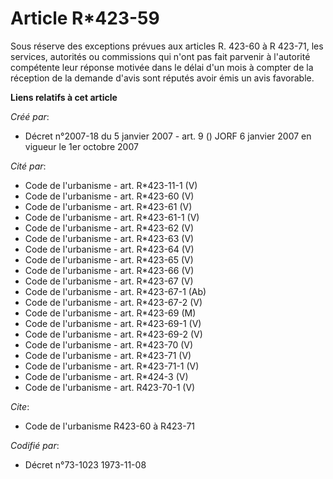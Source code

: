 # Article R*423-59

Sous réserve des exceptions prévues aux articles R. 423-60 à R 423-71, les services, autorités ou commissions qui n'ont pas
fait parvenir à l'autorité compétente leur réponse motivée dans le délai d'un mois à compter de la réception de la demande
d'avis sont réputés avoir émis un avis favorable.

**Liens relatifs à cet article**

_Créé par_:

  - Décret n°2007-18 du 5 janvier 2007 - art. 9 () JORF 6 janvier 2007 en vigueur le 1er octobre 2007

_Cité par_:

  - Code de l'urbanisme - art. R*423-11-1 (V)
  - Code de l'urbanisme - art. R*423-60 (V)
  - Code de l'urbanisme - art. R*423-61 (V)
  - Code de l'urbanisme - art. R*423-61-1 (V)
  - Code de l'urbanisme - art. R*423-62 (V)
  - Code de l'urbanisme - art. R*423-63 (V)
  - Code de l'urbanisme - art. R*423-64 (V)
  - Code de l'urbanisme - art. R*423-65 (V)
  - Code de l'urbanisme - art. R*423-66 (V)
  - Code de l'urbanisme - art. R*423-67 (V)
  - Code de l'urbanisme - art. R*423-67-1 (Ab)
  - Code de l'urbanisme - art. R*423-67-2 (V)
  - Code de l'urbanisme - art. R*423-69 (M)
  - Code de l'urbanisme - art. R*423-69-1 (V)
  - Code de l'urbanisme - art. R*423-69-2 (V)
  - Code de l'urbanisme - art. R*423-70 (V)
  - Code de l'urbanisme - art. R*423-71 (V)
  - Code de l'urbanisme - art. R*423-71-1 (V)
  - Code de l'urbanisme - art. R*424-3 (V)
  - Code de l'urbanisme - art. R423-70-1 (V)

_Cite_:

  - Code de l'urbanisme R423-60 à R423-71

_Codifié par_:

  - Décret n°73-1023 1973-11-08
